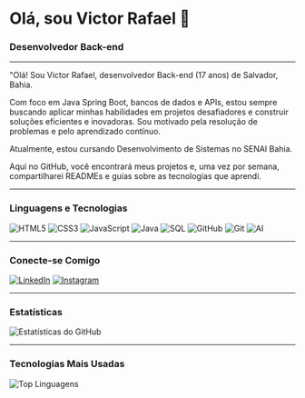 # Olá, sou Victor Rafael 👋

### Desenvolvedor Back-end

---

"Olá! Sou Victor Rafael, desenvolvedor Back-end (17 anos) de Salvador, Bahia. 

Com foco em Java Spring Boot, bancos de dados e APIs, estou sempre buscando aplicar minhas habilidades em projetos desafiadores e construir soluções eficientes e inovadoras.  Sou motivado pela resolução de problemas e pelo aprendizado contínuo. 

Atualmente, estou cursando Desenvolvimento de Sistemas no SENAI Bahia. 

Aqui no GitHub, você encontrará meus projetos e, uma vez por semana, compartilharei READMEs e guias sobre as tecnologias que aprendi.


---

### Linguagens e Tecnologias

![HTML5](https://img.shields.io/badge/HTML5-E34F26?style=for-the-badge&logo=html5&logoColor=white)
![CSS3](https://img.shields.io/badge/CSS3-1572B6?style=for-the-badge&logo=css3&logoColor=white)
![JavaScript](https://img.shields.io/badge/JavaScript-F7DF1E?style=for-the-badge&logo=javascript&logoColor=black)
![Java](https://img.shields.io/badge/Java-007396?style=for-the-badge&logo=java&logoColor=white)
![SQL](https://img.shields.io/badge/SQL-4479A1?style=for-the-badge&logo=mysql&logoColor=white)
![GitHub](https://img.shields.io/badge/GitHub-100000?style=for-the-badge&logo=github&logoColor=white)
![Git](https://img.shields.io/badge/Git-F05032?style=for-the-badge&logo=git&logoColor=white)
![AI](https://img.shields.io/badge/AI-Artificial%20Intelligence-brightgreen)

---

### Conecte-se Comigo

[![LinkedIn](https://img.shields.io/badge/LinkedIn-0077B5?style=for-the-badge&logo=linkedin&logoColor=white)](https://www.linkedin.com/in/victorrafael2101/)
[![Instagram](https://img.shields.io/badge/Instagram-E4405F?style=for-the-badge&logo=instagram&logoColor=white)](https://www.instagram.com/victr.codes/)


---

### Estatísticas

![Estatísticas do GitHub](https://github-readme-stats.vercel.app/api?username=Victor-Rafael0&show_icons=true&theme=dark&include_all_commits=true&count_private=true)

---

### Tecnologias Mais Usadas

![Top Linguagens](https://github-readme-stats.vercel.app/api/top-langs/?username=Victor-Rafael0&layout=compact&theme=dark)
